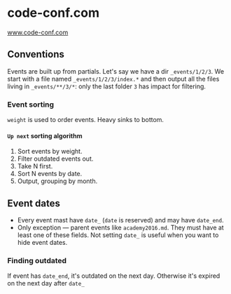 # code-conf.com
www.code-conf.com

Conventions
---
Events are built up from partials. Let's say we have a dir `_events/1/2/3`. We start with a file named `_events/1/2/3/index.*` and then output all the files living in `_events/**/3/*`: only the last folder `3` has impact for filtering.

### Event sorting
 
`weight` is used to order events. Heavy sinks to bottom.
 
#### `Up next` sorting algorithm

1. Sort events by weight.
1. Filter outdated events out.
1. Take N first.
1. Sort N events by date.
1. Output, grouping by month.

Event dates
---

* Every event mast have `date_` (`date` is reserved) and may have `date_end`.
* Only exception — parent events like `academy2016.md`. They must have at least one of these fields. Not setting `date_` is useful when you want to hide event dates.

### Finding outdated

If event has `date_end`, it's outdated on the next day. Otherwise it's expired on the next day after `date_`
